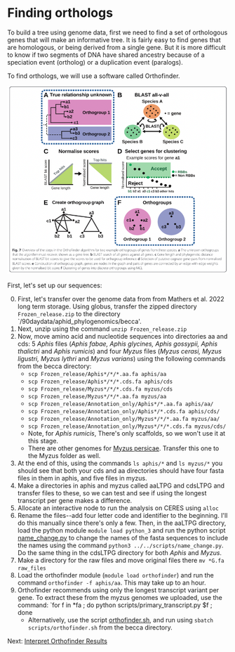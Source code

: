 # Finding orthologs

To build a tree using genome data, first we need to find a set of orthologous genes that will make an informative tree. It is fairly easy to find genes that are homologous, or being derived from a single gene. But it is more difficult to know if two segments of DNA have shared ancestry because of a speciation event (ortholog) or a duplication event (paralogs).

To find orthologs, we will use a software called Orthofinder.

![Figure from Orthofinder ms](figs/orthologs.png)

First, let's set up our sequences:

0) First, let's transfer over the genome data from from Mathers et al. 2022 long term storage. Using globus, transfer the zipped directory `Frozen_release.zip` to the directory `/90daydata/aphid_phylogenomics/becca'. 
1) Next, unzip using the command `unzip Frozen_release.zip`
2) Now, move amino acid and nucleotide sequences into directories aa and cds:  5 *Aphis* files (*Aphis fabae, Aphis glycines, Aphis gossypii, Aphis thalictri* and *Aphis rumicis*) and four *Myzus* files (*Myzus cerasi, Myzus ligustri, Myzus lythri* and *Myzus varians*) using the following commands from the becca directory:
    * `scp Frozen_release/Aphis*/*/*.aa.fa aphis/aa`
    * `scp Frozen_release/Aphis*/*/*.cds.fa aphis/cds`
    * `scp Frozen_release/Myzus*/*/*.cds.fa myzus/cds`
    * `scp Frozen_release/Myzus*/*/*.aa.fa myzus/aa`
    * `scp Frozen_release/Annotation_only/Aphis*/*.aa.fa aphis/aa/`
    * `scp Frozen_release/Annotation_only/Aphis*/*.cds.fa aphis/cds/`
    * `scp Frozen_release/Annotation_only/Myzus*/*/*.aa.fa myzus/aa/`
    * `scp Frozen_release/Annotation_only/Myzus*/*/*.cds.fa myzus/cds/`
    * Note, for  *Aphis rumicis*, There's only scaffolds, so we won't use it at this stage.
    * There are other genomes for [Myzus persicae](https://bipaa.genouest.org/sp/myzus_persicae/download/annotation/OGS2.0/). Transfer this one to the Myzus folder as well.
3) At the end of this, using the commands `ls aphis/*` and `ls myzus/*` you should see that both your cds and aa directories should have four fasta files in them in aphis, and five files in myzus.
4) Make a directories in aphis and myzus called aaLTPG and cdsLTPG and transfer files to these, so we can test and see if using the longest transcript per gene makes a difference.
6) Allocate an interactive node to run the analysis on CERES using `alloc`
7) Rename the files--add four letter code and identifier to the beginning. I'll do this manually since there's only a few. Then, in the aaLTPG directory, load the python module `module load python_3` and run the python script [name_change.py](scripts/name_change.py) to change the names of the fasta sequences to include the names using the command `python3 ../../scripts/name_change.py`. Do the same thing in the cdsLTPG directory for both *Aphis* and *Myzus*.
8) Make a directory for the raw files and move original files there `mv *G.fa raw_files`
9) Load the orthofinder module (`module load orthofinder`) and run the command `orthofinder -f aphis/aa`. This may take up to an hour.
10) Orthofinder recommends using only the longest transcript variant per gene. To extract these from the myzus genomes we uploaded, use the command: `for f in *fa ; do python scripts/primary_transcript.py $f ; done
    * Alternatively, use the script [orthofinder.sh](scripts/orthofinder.sh), and run using `sbatch scripts/orthofinder.sh` from the becca directory.


Next: [Interpret Orthofinder Results](interpret_orthofinder.md)
